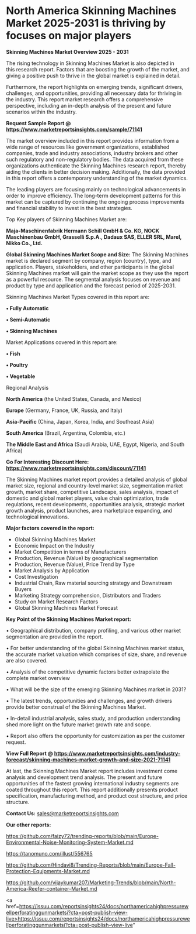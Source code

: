 # North America Skinning Machines Market 2025-2031 is thriving by focuses on major players

<Strong> Skinning Machines Market Overview 2025 - 2031</strong>

The rising technology in Skinning Machines Market is also depicted in this research report. Factors that are boosting the growth of the market, and giving a positive push to thrive in the global market is explained in detail.

Furthermore, the report highlights on emerging trends, significant drivers, challenges, and opportunities, providing all necessary data for thriving in the industry. This report market research offers a comprehensive perspective, including an in-depth analysis of the present and future scenarios within the industry.

<strong>Request Sample Report @ <a href=https://www.marketreportsinsights.com/sample/71141>https://www.marketreportsinsights.com/sample/71141</a></strong>

The market overview included in this report provides information from a wide range of resources like government organizations, established companies, trade and industry associations, industry brokers and other such regulatory and non-regulatory bodies. The data acquired from these organizations authenticate the Skinning Machines research report, thereby aiding the clients in better decision making. Additionally, the data provided in this report offers a contemporary understanding of the market dynamics.

The leading players are focusing mainly on technological advancements in order to improve efficiency. The long-term development patterns for this market can be captured by continuing the ongoing process improvements and financial stability to invest in the best strategies.

Top Key players of Skinning Machines Market are:

<strong>Maja-Maschinenfabrik Hermann Schill GmbH & Co. KG, NOCK Maschinenbau GmbH, Grasselli S.p.A., Dadaux SAS, ELLER SRL, Marel, Nikko Co., Ltd.</strong>

<strong><b>Global Skinning Machines Market Scope and Size:</b></strong>
The Skinning Machines market is declared segment by company, region (country), type, and application. Players, stakeholders, and other participants in the global Skinning Machines market will gain the market scope as they use the report as a powerful resource. The segmental analysis focuses on revenue and product by type and application and the forecast period of 2025-2031.

Skinning Machines Market Types covered in this report are:

<strong>• Fully Automatic

• Semi-Automatic

• Skinning Machines</strong>

Market Applications covered in this report are:

<strong>• Fish

• Poultry

• Vegetable</strong> 

Regional Analysis

<strong>North America</strong> (the United States, Canada, and Mexico)

<strong>Europe</strong> (Germany, France, UK, Russia, and Italy)

<strong>Asia-Pacific</strong> (China, Japan, Korea, India, and Southeast Asia)

<strong>South America</strong> (Brazil, Argentina, Colombia, etc.)

<strong>The Middle East and Africa</strong> (Saudi Arabia, UAE, Egypt, Nigeria, and South Africa)

<strong>Go For Interesting Discount Here: <a href=https://www.marketreportsinsights.com/discount/71141>https://www.marketreportsinsights.com/discount/71141</a></strong>

The Skinning Machines market report provides a detailed analysis of global market size, regional and country-level market size, segmentation market growth, market share, competitive Landscape, sales analysis, impact of domestic and global market players, value chain optimization, trade regulations, recent developments, opportunities analysis, strategic market growth analysis, product launches, area marketplace expanding, and technological innovations.

<strong><b>Major factors covered in the report:</b></strong>
<ul>
  <li>Global Skinning Machines Market </li>
  <li>Economic Impact on the Industry</li>
  <li>Market Competition in terms of Manufacturers</li>
  <li>Production, Revenue (Value) by geographical segmentation</li>
  <li>Production, Revenue (Value), Price Trend by Type</li>
  <li>Market Analysis by Application</li>
  <li>Cost Investigation</li>
  <li>Industrial Chain, Raw material sourcing strategy and Downstream Buyers</li>
  <li>Marketing Strategy comprehension, Distributors and Traders</li>
  <li>Study on Market Research Factors</li>
  <li>Global Skinning Machines Market Forecast</li>
</ul>

<strong><b>Key Point of the Skinning Machines Market report:</b></strong>

• Geographical distribution, company profiling, and various other market segmentation are provided in the report.

• For better understanding of the global Skinning Machines market status, the accurate market valuation which comprises of size, share, and revenue are also covered.

• Analysis of the competitive dynamic factors better extrapolate the complete market overview

• What will be the size of the emerging Skinning Machines market in 2031?

• The latest trends, opportunities and challenges, and growth drivers provide better construal of the Skinning Machines Market.

• In-detail industrial analysis, sales study, and production understanding shed more light on the future market growth rate and scope.

• Report also offers the opportunity for customization as per the customer request.

<strong><b>View Full Report @ <a href=https://www.marketreportsinsights.com/industry-forecast/skinning-machines-market-growth-and-size-2021-71141>https://www.marketreportsinsights.com/industry-forecast/skinning-machines-market-growth-and-size-2021-71141</a></b></strong>


At last, the Skinning Machines Market report includes investment come analysis and development trend analysis. The present and future opportunities of the fastest growing international industry segments are coated throughout this report. This report additionally presents product specification, manufacturing method, and product cost structure, and price structure.

<strong>Contact Us:</strong>
sales@marketreportsinsights.com

<strong>Our other reports:</strong>

<a href=https://github.com/faizy72/trending-reports/blob/main/Europe-Environmental-Noise-Monitoring-System-Market.md>https://github.com/faizy72/trending-reports/blob/main/Europe-Environmental-Noise-Monitoring-System-Market.md</a>

<a href=https://tanomuno.com/illust/556765>https://tanomuno.com/illust/556765</a>

<a href=https://github.com/Hindavi8/Trending-Reports/blob/main/Europe-Fall-Protection-Equipments-Market.md>https://github.com/Hindavi8/Trending-Reports/blob/main/Europe-Fall-Protection-Equipments-Market.md</a>

<a href=https://github.com/vijaykumar207/Marketing-Trends/blob/main/North-America-Reefer-container-Market.md>https://github.com/vijaykumar207/Marketing-Trends/blob/main/North-America-Reefer-container-Market.md</a>

<a href=https://issuu.com/reportsinsights24/docs/northamericahighpressurewellperforatinggunmarketsi?cta=post-publish-view-live>https://issuu.com/reportsinsights24/docs/northamericahighpressurewellperforatinggunmarketsi?cta=post-publish-view-live</a>"

